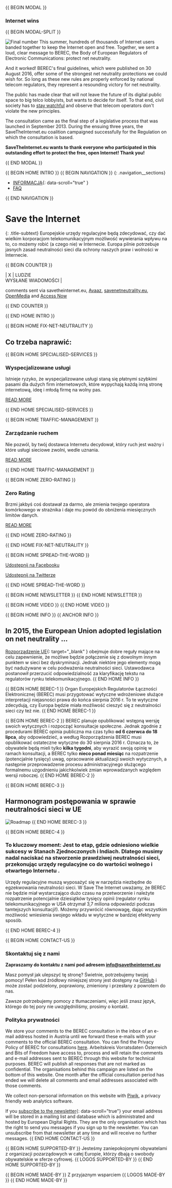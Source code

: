 {{ BEGIN MODAL }}
### Internet wins
{{ BEGIN MODAL-SPLIT }}

![Final number](/images/final-number.png)
This summer, hundreds of thousands of Internet users banded together to keep the Internet open and free. Together, we sent a loud, clear message to BEREC, the Body of European Regulators of Electronic Communications: protect net neutrality. 

And it worked! BEREC's final guidelines, which were published on 30 August 2016, offer some of the strongest net neutrality protections we could wish for. So long as these new rules are properly enforced by national telecom regulators, they represent a resounding victory for net neutrality. 

The public has made clear that will not leave the future of its digital public space to big telco lobbyists, but wants to decide for itself. To that end, civil society has to [stay watchful](https://respectmynet.eu/) and observe that telecom operators don't violate the new principles.

The consultation came as the final step of a legislative process that was launched in September 2013. During the ensuing three years, the SaveTheInternet.eu coalition campaigned successfully for the Regulation on which the consultation is based.

**SaveTheInternet.eu wants to thank everyone who participated in this outstanding effort to protect the free, open Internet! Thank you!**

{{ END MODAL }}

{{ BEGIN HOME INTRO }}
{{ BEGIN NAVIGATION }}
{: .navigation__sections}
- [INFORMACJA](#info){: data-scroll="true" }
- [FAQ](faq)

{{ END NAVIGATION }}

# Save the Internet

{: .title-subtext}
Europejskie urzędy regulacyjne będą zdecydować, czy dać wielkim korporacjom telekomunikacyjnym możliwość wywierania wpływu na to, co możemy robić (a czego nie) w Internecie. Europa pilnie potrzebuje jasnych zasad neutralności sieci
dla ochrony naszych praw i wolności w Internecie.

{{ BEGIN COUNTER }}

| X | LUDZIE <br> WYSŁANE WIADOMOŚCI |

comments sent via savetheinternet.eu, [Avaaz](https://secure.avaaz.org/en/save_the_internet_eu_loc_2016/), [savenetneutrality.eu](https://actionnetwork.org/petitions/save-eu-net-neutrality), [OpenMedia](https://act.openmedia.org/TollBooth/) and [Access Now](https://act.accessnow.org/ea-action/action?ea.client.id=1921&ea.campaign.id=51950)

{{ END COUNTER }}

{{ END HOME INTRO }}

{{ BEGIN HOME FIX-NET-NEUTRALITY }}

## Co trzeba naprawić:

{{ BEGIN HOME SPECIALISED-SERVICES }}

### Wyspecjalizowane usługi

Istnieje ryzyko, że wyspecjalizowane usługi staną się płatnymi szybkimi pasami dla dużych firm internetowych, które wypychają każdą inną stronę internetową, ideę i młodą firmę na wolny pas.

[READ MORE](faq/#what-are-specialised-services)

{{ END HOME SPECIALISED-SERVICES }}

{{ BEGIN HOME TRAFFIC-MANAGEMENT }}

### Zarządzanie ruchem

Nie pozwól, by twój dostawca Internetu decydował, który ruch jest ważny i które usługi sieciowe zwolni, wedle uznania.

[READ MORE](faq/#what-is-traffic-management)

{{ END HOME TRAFFIC-MANAGEMENT }}

{{ BEGIN HOME ZERO-RATING }}

### Zero Rating

Brzmi jakbyś coś dostawał za darmo, ale zmienia twojego operatora komórkowego w strażnika i daje mu powód do obniżenia miesięcznych limitów danych.

[READ MORE](faq/#what-is-zero-rating)

{{ END HOME ZERO-RATING }}

{{ END HOME FIX-NET-NEUTRALITY }}

{{ BEGIN HOME SPREAD-THE-WORD }}

[Udostępnij na Facebooku](http://www.facebook.com/sharer.php?u=https://savetheinternet.eu/pl/)

[Udostępnij na Twitterze](https://twitter.com/intent/tweet?text=What%0Aif%0Athey%0Amade%0AEurope%27s%0Ainternet%0Aso%0Aslow%2C%0Aevery%0Atweet%0Aloaded%0Aslowly%0Alike%0Athis%3F%0ADon%27t%20let%20them%3A%0Ahttps%3A%2F%2Fwww.savetheinternet.eu%2F)

{{ END HOME SPREAD-THE-WORD }}

{{ BEGIN HOME NEWSLETTER }}
{{ END HOME NEWSLETTER }}

{{ BEGIN HOME VIDEO }}
{{ END HOME VIDEO }}

{{ BEGIN HOME INFO }}
{{ ANCHOR INFO }}
## In 2015, the European Union adopted legislation on net neutrality ...

[Rozporządzenie UE](http://eur-lex.europa.eu/legal-content/EN/TXT/?uri=CELEX:32015R2120){: target="_blank" } obejmuje dobre reguły mające na celu zapewnienie, że możliwe będzie połączenie się z dowolnym innym punktem w sieci bez dyskryminacji. Jednak niektóre jego elementy mogą być nadużywane w celu podważenia neutralności sieci. Ustawodawca postanowił przerzucić odpowiedzialność za klaryfikację tekstu na regulatorów rynku telekomunikacyjnego.
{{ END HOME INFO }}


{{ BEGIN HOME BEREC-1 }}
Organ Europejskich Regulatorów Łączności Elektronicznej (BEREC) musi przygotować wytyczne wdrożeniowe służące interpretacji niejasności prawa do końca sierpnia 2016 r. To te wytyczne zdecydują, czy Europa będzie miała możliwość cieszyć się z neutralności sieci czy też nie.
{{ END HOME BEREC-1 }}

{{ BEGIN HOME BEREC-2 }}
BEREC planuje opublikować wstępną wersję swoich wytycznych i rozpocząć konsultacje społeczne. Jednak zgodnie z procedurami BEREC opinia publiczna ma czas tylko __od 6 czerwca do 18 lipca__, aby odpowiedzieć, a według Rozporządzenia BEREC musi opublikować ostateczne wytyczne do 30 sierpnia 2016 r. Oznacza to, że obywatele będą mieli tylko __kilka tygodni__, aby wyrazić swoją opinię w ramach konsultacji, a BEREC tylko __nieco ponad miesiąc__ na rozpatrzenie (potencjalnie tysięcy) uwag, opracowanie aktualizacji swoich wytycznych, a następnie przeprowadzenie procesu administracyjnego służącego formalnemu uzgodnieniu jakichkolwiek zmian wprowadzanych względem wersji roboczej.
{{ END HOME BEREC-2 }}

{{ BEGIN HOME BEREC-3 }}
## Harmonogram postępowania w sprawie neutralności sieci w UE
![Roadmap](./images/net_neutrality_roadmap.svg)
{{ END HOME BEREC-3 }}

{{ BEGIN HOME BEREC-4 }}
### __To kluczowy moment: Jest to etap, gdzie odniesiono wielkie sukcesy w Stanach Zjednoczonych i Indiach. Dlatego musimy nadal naciskać na stworzenie prawdziwej neutralności sieci, przekonując urzędy regulacyjne co do wartości wolnego i otwartego Internetu .__

Urzędy regulacyjne muszą wyposażyć się w narzędzia niezbędne do egzekwowania neutralności sieci. W Save The Internet uważamy, że BEREC nie będzie miał wystarczająco dużo czasu na przetworzenie i należyte rozpatrzenie potencjalnie dziesiątków tysięcy opinii (regulator rynku telekomunikacyjnego w USA otrzymał 3,7 miliona odpowiedzi podczas tamtejszych konsultacji!). Możemy przywrócić równowagę, dając wszystkim możliwość wniesienia swojego wkładu w wytyczne w bardziej efektywny sposób.

{{ END HOME BEREC-4 }}

{{ BEGIN HOME CONTACT-US }}
### Skontaktuj się z nami

__Zapraszamy do kontaktu z nami pod adresem [info@savetheinternet.eu](mailto:info@savetheinternet.eu)__

Masz pomysł jak ulepszyć tę stronę? Świetnie, potrzebujemy twojej pomocy! Pełen kod źródłowy niniejszej strony jest dostępny na [GitHub](https://github.com/Netzfreiheit/STI-UI) i może zostać podzielony, poprawiony, zmieniony i przesłany z powrotem do nas.

Zawsze potrzebujemy pomocy z tłumaczeniami, więc jeśli znasz język, którego do tej pory nie uwzględniliśmy, prosimy o kontakt.

### Polityka prywatności

We store your comments to the BEREC consultation in the inbox of an e-mail address hosted in Austria until we forward these e-mails with your comments to the official BEREC consultation. You can find the Privacy Policy of BEREC for consultations [here](http://berec.europa.eu/eng/document_register/subject_matter/berec_office/download/0/4615-privacy-statement-berec-office-policy-do_0.pdf). Arbeitskreis Vorratsdaten Österreich and Bits of Freedom have access to, process and will retain the comments and e-mail addresses sent to BEREC through this website for technical purposes. BEREC will publish all responses that are not marked as confidential. The organisations behind this campaign are listed on the bottom of this website. One month after the official consultation period has ended we will delete all comments and email addresses associated with those comments.

We collect non-personal information on this website with [Piwik](https://piwik.org/), a privacy friendly web analytics software.

If you [subscribe to the newsletter](#subscribe-to-newsletter){: data-scroll="true"} your email address will be stored in a mailing list and database which is administrated and hosted by European Digital Rights. They are the only organisation which has the right to send you messages if you sign up to the newsletter. You can unsubscribe from that newsletter at any time and will receive no further messages.
{{ END HOME CONTACT-US }}

{{ BEGIN HOME SUPPORTED-BY }}
Jesteśmy zaniepokojonymi obywatelami z organizacji pozarządowych w całej Europie, którzy dbają o swobody obywatelskie w sferze cyfrowej.
{{ LOGOS SUPPORTED-BY }}
{{ END HOME SUPPORTED-BY }}

{{ BEGIN HOME MADE-BY }}
Z przyjaznym wsparciem
{{ LOGOS MADE-BY }}
{{ END HOME MADE-BY }}
